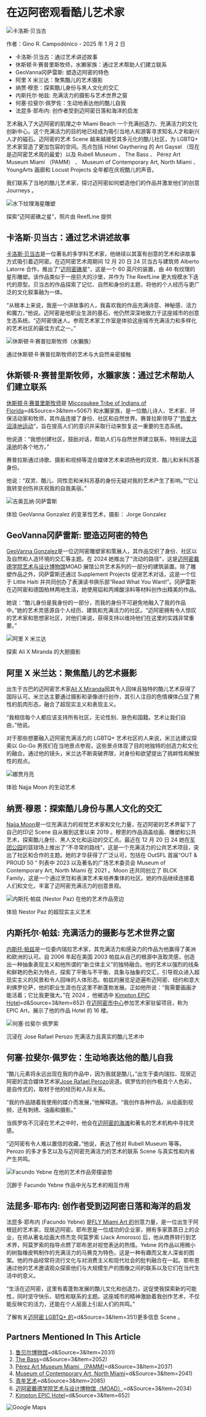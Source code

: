 # 在迈阿密观看酷儿艺术家

![卡洛斯·贝当古](https://www.miamiandbeaches.com/getmedia/9d9477d6-f6ba-4929-b530-80f4f450e4da/Carlos-Betancourt-1440x900.jpg?width=1000&resizemode=force)

作者：Gino R. Campodónico - 2025 年 1 月 2 日

-   卡洛斯·贝当古：通过艺术讲述故事
-   休斯顿·R·赛普里斯牧师，水獭家族：通过艺术帮助人们建立联系
-   GeoVanna冈萨雷斯: 塑造迈阿密的特色
-   阿里 X 米兰达：聚焦酷儿的艺术摄影
-   纳贾·穆恩：探索酷儿身份与黑人文化的交汇
-   内斯托尔·帕兹: 充满活力的摄影与艺术世界之窗
-   何塞·拉斐尔·佩罗佐：生动地表达他的酷儿自我
-   法昆多·耶布内: 创作者受到迈阿密日落和海洋的启发

艺术融入了大迈阿密的肌理之中 Miami Beach 一个充满创造力、充满活力的文化创新中心。这个充满活力的目的地已经成为吸引当地人和游客寻求知名人才和新兴人才的磁石。迈阿密的艺术 Scene 越来越接受其多元化的酷儿社区，为 LGBTQ+ 艺术家营造了更加包容的空间。亮点包括 Hôtel Gaythering 的 Art Gaysel （现在是迈阿密艺术周的最爱）以及 Rubell Museum 、 The Bass 、 Pérez Art Museum Miami （PAMM） 、 Museum of Contemporary Art, North Miami 、 YoungArts 画廊和 Locust Projects 全年都在庆祝酷儿的声音。

我们联系了当地的酷儿艺术家，探讨迈阿密如何塑造他们的作品并激发他们的创意 Journeys 。

![水下纹理海星雕塑](https://www.miamiandbeaches.com/getmedia/f97a1173-83ca-4e05-bae3-2fc8c6dddc8d/Starfish_Courtesy_of_The_ReefLine.jpg)

探索“迈阿密礁之星”，照片由 ReefLine 提供

## 卡洛斯·贝当古：通过艺术讲述故事

[卡洛斯·贝当古](https://www.carlosbetancourt.com/)是一位著名的多学科艺术家，他继续以其富有创意的艺术和讲故事方式吸引着迈阿密。在迈阿密艺术周期间 12 月 20 日 24 贝当古与建筑师 Alberto Latorre 合作，推出了“[迈阿密礁星](https://www.carlosbetancourt.com/artworks/categories/363/9483-carlos-betancourt-in-collaboration-with-alberto-latorre.-miami-reef-star-prototypes-at-aspen-institute-conference-2023-2025/)”，这是一个 60 英尺的装置，由 46 有纹理的星形雕塑。该作品类似于一座巨大的沙堡，并作为 The ReefLine 更大规模水下迭代的原型。贝当古的作品探索了记忆、自然和身份的主题，将他的个人经历与更广泛的文化叙事融为一体。

“从根本上来说，我是一个讲故事的人，我喜欢我的作品充满诗意、神秘感、活力和魔力，”他说。迈阿密是他职业生涯的基石，他仍然深深地致力于这座城市的创意生态系统。“迈阿密很迷人。参观艺术家工作室是体验这座城市充满活力和多样化的艺术社区的最佳方式之一。”

![休斯顿·R·赛普拉斯牧师（水獺族）](https://www.miamiandbeaches.com/getmedia/161fb9b4-d026-44c8-8a48-54c53f9d5bf6/Rev-Houston-R-Cypress-1440x900t.jpg)

通过休斯顿·R·赛普拉斯牧师的艺术与大自然亲密接触

## 休斯顿·R·赛普里斯牧师，水獺家族：通过艺术帮助人们建立联系

[休斯顿·R·赛普里斯牧师](https://www.instagram.com/ottercypress/)是 [Miccosukee Tribe of Indians of Florida](https://www.miamidade.gov/global/business/resource.page?Mediu)=d&Source=3&Item=5067) 和水獺家族，是一位酷儿诗人、艺术家、环保活动家和牧师，其作品连接了身份、社区和自然世界。赛普拉斯领导了“[热爱大沼泽地运动](https://www.lovetheeverglades.org/)”，旨在提高人们的意识并采取行动来恢复这一重要的生态系统。

他说道：“我想创建社区，鼓励对话，帮助人们与自然世界建立联系，特别是[大沼泽地](https://www.miamidade.gov/global/locations/everglades.page)的各个地方。”

赛普拉斯通过诗歌、摄影和视频等混合媒体艺术来颂扬他的双灵、酷儿和米科苏基身份。

他说：“双灵、酷儿、同性恋和米科苏基的身份无疑对我的艺术产生了影响。”“它让我转变创伤并庆祝我的自我美丽。”

![吉奥瓦纳·冈萨雷斯](https://www.miamiandbeaches.com/getmedia/2aecadd0-da20-432a-8a8a-99404e6a5674/GeoVanna-Gonzalez-by-Jorge-Gonzalez-1440x900.jpg)

体验 GeoVanna Gonzalez 的变革性艺术，摄影： Jorge Gonzalez

## GeoVanna冈萨雷斯: 塑造迈阿密的特色

[GeoVanna Gonzalez](https://geo-vanna.com/)是一位迈阿密雕塑家和策展人，其作品交织了身份、社区以及自然和人造环境的交汇等主题。在 2024 她推出了“流动的路径”，这是[迈阿密戴德学院艺术与设计博物馆](https://www.miamidade.edu/global/locations/museum-of-art-and-design.page)MOAD 展馆公共艺术系列的一部分的建筑装置。除了雕塑作品之外，冈萨雷斯还通过 Supplement Projects 促进艺术对话，这是一个位于 Little Haiti 并共同创办了表演读书俱乐部“Read What You Want!”。冈萨雷斯在迈阿密和德国柏林两地生活，她使用铝和丙烯酸涂料等材料创作出精美的作品。

她说：“酷儿身份是我身份的一部分，而我的身份不可避免地融入了我的作品中。”她的艺术灵感源自个人经历、建筑和充满活力的社区。“迈阿密拥有令人惊叹的艺术家和思想家社区，对他们来说，获得支持以维持他们在这里的实践非常重要。”

![阿里 X 米兰达](https://www.miamiandbeaches.com/getmedia/7896673a-f9a2-44da-976e-41b96b13a39b/Ali-X-Miranda-1440x900.jpg)

探索 Ali X Miranda 的大胆摄影

## 阿里 X 米兰达：聚焦酷儿的艺术摄影

出生于古巴的迈阿密艺术家[Ali X Miranda](https://www.instagram.com/alifotoart/)因其令人回味且独特的酷儿艺术获得了国际认可。米兰达主要通过摄影和录像进行创作，其引人注目的色情裸体凸显了男性的肌肉形态，融合了超现实主义和表现主义。

“我相信每个人都应该支持所有社区，无论性别、肤色和国籍。艺术让我们自由，”他说。

对于那些想要融入迈阿密充满活力的 LGBTQ+ 艺术社区的人来说，米兰达建议探索以 Go-Go 男孩们在当地景点参观，这些景点体现了目的地独特的创造力和文化的融合。通过他的镜头，米兰达不断突破界限，对身份和欲望提出了挑衅性和解放性的观点。

![娜贾月亮](https://www.miamiandbeaches.com/getmedia/0b2d3941-a0c5-4700-a221-1dacb824294d/Najja-Moon-Portrait-1440x900.jpg)

体验 Najja Moon 的生动艺术

## 纳贾·穆恩：探索酷儿身份与黑人文化的交汇

[Najja Moon](https://najjamoon.com/)是一位充满活力的视觉艺术家和文化力量，在迈阿密的艺术界留下了自己的印记 Scene 自从搬到这里以来 2019 。穆恩的作品涵盖绘画、雕塑和公共艺术，探索酷儿身份、黑人文化和运动的交汇点。最近在 12 月 20 日 24 她在[军团公园](https://www.miami.gov/Parks-Public-Places/Parks-Directory/Legion-Memorial-Park)的篮球场上推出了“不寻常的路线”，这是一个充满活力的公共艺术项目，突出了社区和合作的主题。她的才华获得了广泛认可，包括在 OutSFL 首届“OUT & PROUD 50 ” 列表中 2023 以及著名的广场艺术委员会 Museum of Contemporary Art, North Miami 在 2021 。Moon 还共同创立了 BLCK Family，这是一个通过烹饪和表演艺术来培养集体的社区。她的作品继续连接着人们和文化，丰富了迈阿密充满活力的创意景观。

![内斯托·帕兹 (Nestor Paz) 在他的艺术作品旁边](https://www.miamiandbeaches.com/getmedia/22ad64da-9147-4b26-aac9-9daea082a95f/Nestor_Paz_blacknwhite_1440x900.jpg)

体验 Nestor Paz 的超现实主义艺术

## 内斯托尔·帕兹: 充满活力的摄影与艺术世界之窗

[内斯托·帕兹](https://www.instagram.com/pazphotographyartz/)是一位委内瑞拉艺术家，其充满活力和感染力的作品为他赢得了美洲和欧洲的认可。自 2006 年起在美国 2003 帕兹从自己的根源中汲取灵感，创造出一种抽象表现主义和他所谓的“新立体主义”的独特融合。他的艺术以强烈的线条和鲜艳的色彩为特点，探索了平衡与不平衡、具象与抽象的交汇，引导观众进入超现实主义的风景和令人回味的人体形态。帕兹的展览足迹遍布迈阿密、纽约和意大利佛罗伦萨，他的职业生涯也在这里不断蓬勃发展。正如他所说：“我需要画画才能活着；它比我更强大。”在 2024 ，他被选中 [Kimpton EPIC Hotel](https://www.miamidade.gov/global/business/resource.page?Mediu)=d&Source=3&Item=652) 在[迈阿密市中心](https://www.miamidade.gov/global/locations/brickell.page)参加艺术家驻留项目，称为 EPIC Art，展示了他的作品 Hotel 的 16 楼。

![何塞·拉斐尔·佩罗索](https://www.miamiandbeaches.com/getmedia/006714f8-19d5-4d09-93a0-73449ea142cb/Jose-Perozo-Retrato-1440x900.jpg)

沉浸在 Jose Rafael Perozo 充满活力且真实的酷儿艺术中

## 何塞·拉斐尔·佩罗佐：生动地表达他的酷儿自我

“酷儿元素将永远出现在我的作品中，因为我就是酷儿，”出生于委内瑞拉、现居迈阿密的混合媒体艺术家[Jose Rafael Perozo](https://www.joserafaelperozo.com/)说道。佩罗佐的创作极具个人色彩，是自传式的，取材于他的经历和人际关系。

“我的作品随着我使用的媒介而发展，”他解释道。“我创作各种作品，从绘画到视频，还有刺绣、油画和摄影。”

当佩罗佐不沉浸在艺术之中时，他会在[迈阿密的海滩](https://www.miamidade.gov/global/locations/miami-beach.page)和著名的艺术机构中寻找灵感。

“迈阿密有令人难以置信的收藏，”他说，表达了他对 Rubell Museum 等等。Perozo 的多才多艺以及与迈阿密充满活力的艺术的联系 Scene 与真实性和内省产生共鸣。

![Facundo Yebne 在他的艺术作品旁摆姿势](https://www.miamiandbeaches.com/getmedia/8dc1e89f-bb83-4f16-bd18-cb2c12ab909e/Facundo_1440x900.jpg)

沉醉于 Facundo Yebne 作品中光与艺术的相互作用

## 法昆多·耶布内: 创作者受到迈阿密日落和海洋的启发

法昆多·耶布内 (Facundo Yebne) 是[FLY Miami Art 的](https://www.flymiami.art/)创意力量，是一位出生于阿根廷的艺术家，现居迈阿密。耶布恩是一位成功的企业家，拥有多家蒸蒸日上的企业，在师从著名绘画大师杰克·阿莫罗索 (Jack Amoroso) 后，他从商界转行到艺术界，阿莫罗索的指导点燃了耶布恩对视觉表达的热情。Yebne 的作品以用微小的树脂橡皮鸭制作的充满活力的马赛克为特色，这是一种有趣而又发人深省的图案。他的作品经常将流行文化与对消费主义和现代社会的批判融合在一起。耶布恩通过他的艺术邀请观众探索他们与大规模生产的图像之间的联系以及它们在当代生活中的意义。

“生活在迈阿密，这里有着蓬勃发展的酷儿文化和创造力，这促使我探索新的可能性，同时坚守快乐、韧性和联系的主题。这座城市的精神激励着我创作艺术，不仅能反映它的活力，还能在个人层面上引起人们的共鸣。”

了解有关[迈阿密 LGBTQ+ 的](https://www.miamidade.gov/global/business/resource.page?Mediu)=d&Source=3&Item=351)更多信息 Scene 。

## Partners Mentioned In This Article

1.  [鲁贝尔博物馆](https://www.miamidade.gov/global/business/resource.page?Mediu)=d&Source=3&Item=2031)
2.  [The Bass](https://www.miamidade.gov/global/business/resource.page?Mediu)=d&Source=3&Item=2052)
3.  [Pérez Art Museum Miami （PAMM)](https://www.miamidade.gov/global/business/resource.page?Mediu)=d&Source=3&Item=2037)
4.  [Museum of Contemporary Art, North Miami](https://www.miamidade.gov/global/business/resource.page?Mediu)=d&Source=3&Item=2041)
5.  [青年艺术](https://www.miamidade.gov/global/business/resource.page?Mediu)=d&Source=3&Item=2085)
6.  [迈阿密戴德学院艺术与设计博物馆（MOAD）](https://www.miamidade.gov/global/business/resource.page?Mediu)=d&Source=3&Item=2034)
7.  [Kimpton EPIC Hotel](https://www.miamidade.gov/global/business/resource.page?Mediu)=d&Source=3&Item=652)

![Google Maps](https://maps.googleapis.com/maps/api/js/StaticMapService.GetMapImage?1m2&1i72523&2i111469&2e1&3u10&4m2&1u400&2u309&5m5&1e0&5sen-US&6sus&10b1&12b1&7s988d1ba02f0fa9ba&key=AIzaSyDHWSVOCOv3Z7Kki8ldL6LtF0JmxSRIsbY&token=93326)